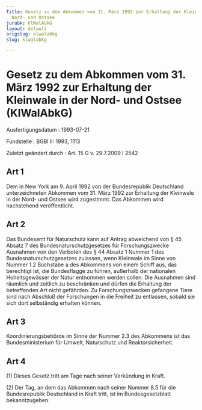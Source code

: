 ```yaml
---
Title: Gesetz zu dem Abkommen vom 31. März 1992 zur Erhaltung der Kleinwale in der
  Nord- und Ostsee
jurabk: KlWalAbkG
layout: default
origslug: klwalabkg
slug: klwalabkg

---
```


# Gesetz zu dem Abkommen vom 31. März 1992 zur Erhaltung der Kleinwale in der Nord- und Ostsee (KlWalAbkG)

Ausfertigungsdatum
:   1993-07-21

Fundstelle
:   BGBl II: 1993, 1113

Zuletzt geändert durch
:   Art. 15 G v. 29.7.2009 I 2542

## Art 1

Dem in New York am 9. April 1992 von der Bundesrepublik Deutschland
unterzeichneten Abkommen vom 31. März 1992 zur Erhaltung der Kleinwale
in der Nord- und Ostsee wird zugestimmt. Das Abkommen wird nachstehend
veröffentlicht.

## Art 2

Das Bundesamt für Naturschutz kann auf Antrag abweichend von § 45
Absatz 7 des Bundesnaturschutzgesetzes für Forschungszwecke Ausnahmen
von den Verboten des § 44 Absatz 1 Nummer 1 des
Bundesnaturschutzgesetzes zulassen, wenn Kleinwale im Sinne von Nummer
1\.2 Buchstabe a des Abkommens von einem Schiff aus, das berechtigt
ist, die Bundesflagge zu führen, außerhalb der nationalen
Hoheitsgewässer der Natur entnommen werden sollen. Die Ausnahmen sind
räumlich und zeitlich zu beschränken und dürfen die Erhaltung der
betreffenden Art nicht gefährden. Zu Forschungszwecken gefangene Tiere
sind nach Abschluß der Forschungen in die Freiheit zu entlassen,
sobald sie sich dort selbständig erhalten können.

## Art 3

Koordinierungsbehörde im Sinne der Nummer 2.3 des Abkommens ist das
Bundesministerium für Umwelt, Naturschutz und Reaktorsicherheit.

## Art 4

(1) Dieses Gesetz tritt am Tage nach seiner Verkündung in Kraft.

(2) Der Tag, an dem das Abkommen nach seiner Nummer 8.5 für die
Bundesrepublik Deutschland in Kraft tritt, ist im Bundesgesetzblatt
bekanntzugeben.

